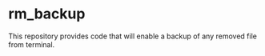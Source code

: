 # rm_backup
This repository provides code that will enable a backup of any removed file from terminal.
